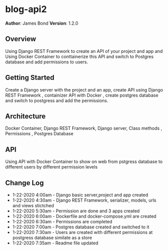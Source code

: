 # blog-api2

**Author**: James Bond
**Version**: 1.2.0

## Overview
Using Django REST Framework to create an API of your project and app and Using Docker Container to conttainerize this API and switch to Postgres database and add permissions to users.

## Getting Started
Create a Django server with the project and an app, create API using Django REST Framework , containizer API with Docker , create postgres database and switch to postgress and add the permissions.

## Architecture
Docker Container, Django REST Framework, Django server, Class methods , Permissions , Postgres Database

## API
Using API with Docker Container to show on web from pstgress database to different users by different permission levels 


## Change Log

- 1-22-2020 4:00am - Django basic server,project and app created
- 1-22-2020 4:30am - Django REST Framework, serializer, models, urls and views stictched 
- 1-22-2020 5:30am - Permission are done and 3 apps created
- 1-22-2020 6:00am - Dockerfile and docker-compose.yml are created
- 1-22-2020 6:30am - Permissions are completed
- 1-22-2020 7:00am - Postgres database created and switched to it
- 1-22-2020 7:30am - Users are created with different permissions at postgress database similate as a store
- 1-22-2020 7:35am - Readme file updated
